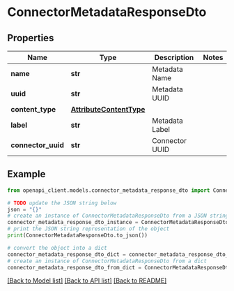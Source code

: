 # ConnectorMetadataResponseDto


## Properties

Name | Type | Description | Notes
------------ | ------------- | ------------- | -------------
**name** | **str** | Metadata Name | 
**uuid** | **str** | Metadata UUID | 
**content_type** | [**AttributeContentType**](AttributeContentType.md) |  | 
**label** | **str** | Metadata Label | 
**connector_uuid** | **str** | Connector UUID | 

## Example

```python
from openapi_client.models.connector_metadata_response_dto import ConnectorMetadataResponseDto

# TODO update the JSON string below
json = "{}"
# create an instance of ConnectorMetadataResponseDto from a JSON string
connector_metadata_response_dto_instance = ConnectorMetadataResponseDto.from_json(json)
# print the JSON string representation of the object
print(ConnectorMetadataResponseDto.to_json())

# convert the object into a dict
connector_metadata_response_dto_dict = connector_metadata_response_dto_instance.to_dict()
# create an instance of ConnectorMetadataResponseDto from a dict
connector_metadata_response_dto_from_dict = ConnectorMetadataResponseDto.from_dict(connector_metadata_response_dto_dict)
```
[[Back to Model list]](../README.md#documentation-for-models) [[Back to API list]](../README.md#documentation-for-api-endpoints) [[Back to README]](../README.md)


